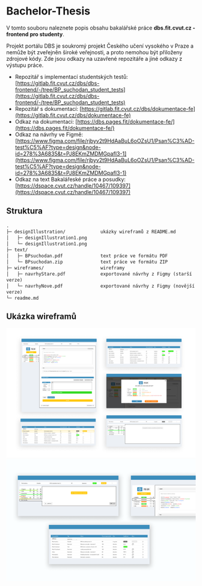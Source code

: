 # Bachelor-Thesis
V tomto souboru naleznete popis obsahu bakalářské práce **dbs.fit.cvut.cz - frontend pro studenty**.

Projekt portálu DBS je soukromý projekt Českého učení vysokého v Praze a nemůže být zveřejněn široké veřejnosti, a proto nemohou být přiloženy zdrojové kódy.
Zde jsou odkazy na uzavřené repozitáře a jiné odkazy z výstupu práce.

* Repozitář s implementací studentských testů: [https://gitlab.fit.cvut.cz/dbs/dbs-frontend/-/tree/BP_suchodan_student_tests](https://gitlab.fit.cvut.cz/dbs/dbs-frontend/-/tree/BP_suchodan_student_tests)
* Repozitář s dokumentací: [https://gitlab.fit.cvut.cz/dbs/dokumentace-fe](https://gitlab.fit.cvut.cz/dbs/dokumentace-fe)
* Odkaz na dokumentaci: [https://dbs.pages.fit/dokumentace-fe/](https://dbs.pages.fit/dokumentace-fe/)
* Odkaz na návrhy ve Figmě: [https://www.figma.com/file/rjbyv2t9HdAaBuL6oOZsU1/Psan%C3%AD-test%C5%AF?type=design&node-id=278%3A6835&t=PJ8EKmZMDMGpafI3-1](https://www.figma.com/file/rjbyv2t9HdAaBuL6oOZsU1/Psan%C3%AD-test%C5%AF?type=design&node-id=278%3A6835&t=PJ8EKmZMDMGpafI3-1)
* Odkaz na text Bakalářeské práce a posudky: [https://dspace.cvut.cz/handle/10467/109397](https://dspace.cvut.cz/handle/10467/109397)

## Struktura

```
.
├─ designIllustration/             ukázky wireframů z README.md
│   ├─ designIllustration1.png     
│   └─ designIllustration1.png               
├─ text/    
│   ├─ BPsuchodan.pdf              text práce ve formátu PDF 
│   └─ BPsuchodan.zip              text práce ve formátu ZIP 
├─ wireframes/                     wireframy 
│   ├─ navrhyStare.pdf             exportované návrhy z Figmy (starší verze) 
│   └─ navrhyNove.pdf              exportované návrhy z Figmy (novější verze) 
└─ readme.md                       

```

## Ukázka wireframů
![alt text](designIllustration/illustration1.png)
![alt text](designIllustration/illustration2.png)
